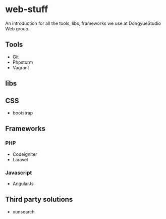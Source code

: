 # web-stuff

An introduction for all the tools, libs, frameworks we use at DongyueStudio Web group.

## Tools

- Git
- Phpstorm
- Vagrant

## libs

## CSS

- bootstrap

## Frameworks

### PHP

- Codeigniter
- Laravel

### Javascript

- AngularJs

## Third party solutions

- xunsearch
